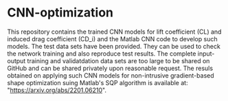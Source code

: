 # CNN-optimization
This repository contains the trained CNN models for lift coefficient (CL) and induced drag coefficient (CD_i) and the Matlab CNN code to develop such models.
The test data sets have been provided. They can be used to check the network training and also reproduce test results.
The complete input-output training and validatdation data sets are too large to be shared on GitHub and can be shared privately upon reasonable request.
The resuls obtained on applying such CNN models for non-intrusive gradient-based shape optimization suing Matlab's SQP algorithm is available at:
"https://arxiv.org/abs/2201.06210".
